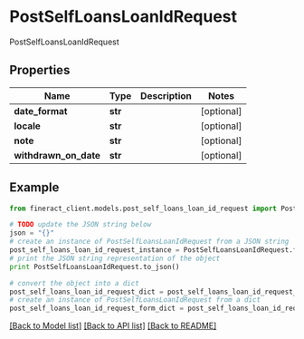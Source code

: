 # PostSelfLoansLoanIdRequest

PostSelfLoansLoanIdRequest

## Properties

Name | Type | Description | Notes
------------ | ------------- | ------------- | -------------
**date_format** | **str** |  | [optional] 
**locale** | **str** |  | [optional] 
**note** | **str** |  | [optional] 
**withdrawn_on_date** | **str** |  | [optional] 

## Example

```python
from fineract_client.models.post_self_loans_loan_id_request import PostSelfLoansLoanIdRequest

# TODO update the JSON string below
json = "{}"
# create an instance of PostSelfLoansLoanIdRequest from a JSON string
post_self_loans_loan_id_request_instance = PostSelfLoansLoanIdRequest.from_json(json)
# print the JSON string representation of the object
print PostSelfLoansLoanIdRequest.to_json()

# convert the object into a dict
post_self_loans_loan_id_request_dict = post_self_loans_loan_id_request_instance.to_dict()
# create an instance of PostSelfLoansLoanIdRequest from a dict
post_self_loans_loan_id_request_form_dict = post_self_loans_loan_id_request.from_dict(post_self_loans_loan_id_request_dict)
```
[[Back to Model list]](../README.md#documentation-for-models) [[Back to API list]](../README.md#documentation-for-api-endpoints) [[Back to README]](../README.md)


